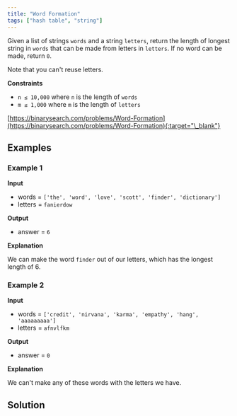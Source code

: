 ```yaml
---
title: "Word Formation"
tags: ["hash table", "string"]
---
```


Given a list of strings `words` and a string `letters`, return the length of longest string in `words` that can be made from letters in `letters`. If no word can be made, return `0`.

Note that you can't reuse letters.

**Constraints**

- `n ≤ 10,000` where `n` is the length of `words`
- `m ≤ 1,000` where `m` is the length of `letters`

[https://binarysearch.com/problems/Word-Formation](https://binarysearch.com/problems/Word-Formation){:target="\_blank"}

## Examples

### Example 1

**Input**

- words = `['the', 'word', 'love', 'scott', 'finder', 'dictionary']`
- letters = `fanierdow`

**Output**

- answer = `6`

**Explanation**

We can make the word `finder` out of our letters, which has the longest length of 6.

### Example 2

**Input**

- words = `['credit', 'nirvana', 'karma', 'empathy', 'hang', 'aaaaaaaaa']`
- letters = `afnvlfkm`

**Output**

- answer = `0`

**Explanation**

We can't make any of these words with the letters we have.

## Solution

<script src="https://gist.github.com/yaeba/16da7be5123724fcf6eccc25581cef5a.js?file=Word-Formation.py"></script>
